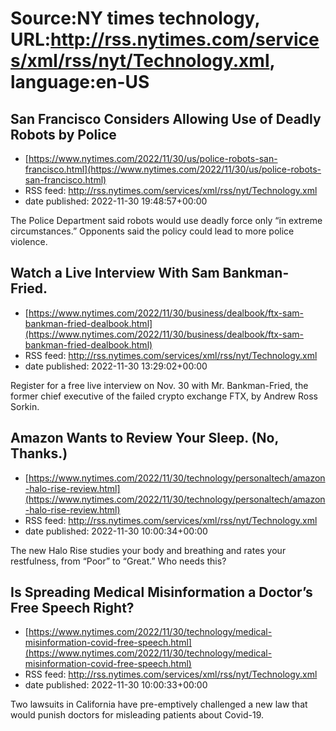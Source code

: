 # Source:NY times technology, URL:http://rss.nytimes.com/services/xml/rss/nyt/Technology.xml, language:en-US

## San Francisco Considers Allowing Use of Deadly Robots by Police
 - [https://www.nytimes.com/2022/11/30/us/police-robots-san-francisco.html](https://www.nytimes.com/2022/11/30/us/police-robots-san-francisco.html)
 - RSS feed: http://rss.nytimes.com/services/xml/rss/nyt/Technology.xml
 - date published: 2022-11-30 19:48:57+00:00

The Police Department said robots would use deadly force only “in extreme circumstances.” Opponents said the policy could lead to more police violence.

## Watch a Live Interview With Sam Bankman-Fried.
 - [https://www.nytimes.com/2022/11/30/business/dealbook/ftx-sam-bankman-fried-dealbook.html](https://www.nytimes.com/2022/11/30/business/dealbook/ftx-sam-bankman-fried-dealbook.html)
 - RSS feed: http://rss.nytimes.com/services/xml/rss/nyt/Technology.xml
 - date published: 2022-11-30 13:29:02+00:00

Register for a free live interview on Nov. 30 with Mr. Bankman-Fried, the former chief executive of the failed crypto exchange FTX, by Andrew Ross Sorkin.

## Amazon Wants to Review Your Sleep. (No, Thanks.)
 - [https://www.nytimes.com/2022/11/30/technology/personaltech/amazon-halo-rise-review.html](https://www.nytimes.com/2022/11/30/technology/personaltech/amazon-halo-rise-review.html)
 - RSS feed: http://rss.nytimes.com/services/xml/rss/nyt/Technology.xml
 - date published: 2022-11-30 10:00:34+00:00

The new Halo Rise studies your body and breathing and rates your restfulness, from “Poor” to “Great.” Who needs this?

## Is Spreading Medical Misinformation a Doctor’s Free Speech Right?
 - [https://www.nytimes.com/2022/11/30/technology/medical-misinformation-covid-free-speech.html](https://www.nytimes.com/2022/11/30/technology/medical-misinformation-covid-free-speech.html)
 - RSS feed: http://rss.nytimes.com/services/xml/rss/nyt/Technology.xml
 - date published: 2022-11-30 10:00:33+00:00

Two lawsuits in California have pre-emptively challenged a new law that would punish doctors for misleading patients about Covid-19.


